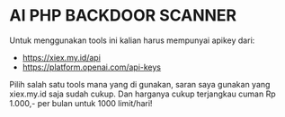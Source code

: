 # AI PHP BACKDOOR SCANNER
Untuk menggunakan tools ini kalian harus mempunyai apikey dari:
* https://xiex.my.id/api
* https://platform.openai.com/api-keys

Pilih salah satu tools mana yang di gunakan, saran saya gunakan yang xiex.my.id saja sudah cukup. Dan harganya cukup terjangkau cuman Rp 1.000,- per bulan untuk 1000 limit/hari!

